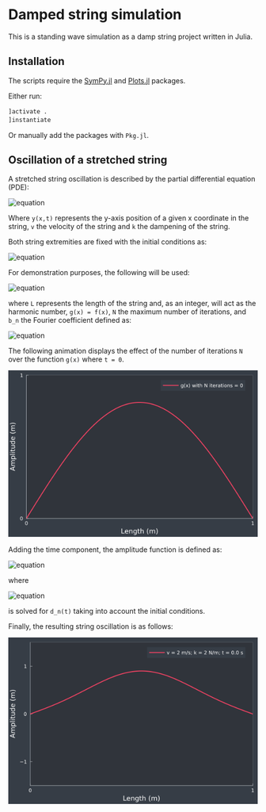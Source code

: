 # Damped string simulation

This is a standing wave simulation as a damp string project written in Julia.

## Installation

The scripts require the [SymPy.jl](https://github.com/JuliaPy/SymPy.jl) and [Plots.jl](https://github.com/JuliaLang/Pkg.jl) packages.

Either run:

```julia
]activate .
]instantiate
```

Or manually add the packages with `Pkg.jl`.

## Oscillation of a stretched string

A stretched string oscillation is described by the partial differential equation (PDE):

![equation](https://latex.codecogs.com/png.image?%5CLARGE%20%5Cdpi%7B100%7D%5Cbg%7Bwhite%7D%5Cfrac%7B%5Cpartial%5E2%20y(x,t)%7D%7B%5Cpartial%20t%5E2%7D%20=%20v%5E2%20%5Cfrac%7B%5Cpartial%5E2%20y(x,t)%7D%7B%5Cpartial%20x%5E2%7D%20-%20k%20%5Cfrac%7B%5Cpartial%20y(x,t)%7D%7B%5Cpartial%20t%7D)

Where `y(x,t)` represents the y-axis position of a given x coordinate in the string, `v` the velocity of the string and `k` the dampening of the string.

Both string extremities are fixed with the initial conditions as:

![equation](https://latex.codecogs.com/png.image?%5CLARGE%20%5Cdpi%7B100%7D%5Cbg%7Bwhite%7D%5Cbegin%7Bcases%7Dy(x,0)%20=%20f(x)%5C%5C%5Cfrac%7B%5Cpartial%20y(x,0)%7D%7B%5Cpartial%20t%7D%20=%20g(x)%5Cend%7Bcases%7D)

For demonstration purposes, the following will be used:

![equation](https://latex.codecogs.com/png.image?%5CLARGE%20%5Cdpi%7B100%7D%5Cbg%7Bwhite%7D%5Cbegin%7Bcases%7DL%20=%201~(m)%5C%5Cv%20=%202~(ms%5E%7B-1%7D)%5C%5Cg(x)%20=%20%5Csum_%7Bn%7D%5E%7BN%7D%20b_n%20%5Csin(%5Cfrac%7B(2n%20&plus;%201)x%5Cpi%7D%7BL%7D)%5Cend%7Bcases%7D)

where `L` represents the length of the string and, as an integer, will act as the harmonic number, `g(x) = f(x)`, `N` the maximum number of iterations, and `b_n` the Fourier coefficient defined as:

![equation](https://latex.codecogs.com/png.image?%5CLARGE%20%5Cdpi%7B100%7D%5Cbg%7Bwhite%7Db_n%20=%20%5Cfrac%7B8%7D%7B%5Cpi%5E2%7D%5Cfrac%7B(-1)%5En%7D%7B(2n%20&plus;%201)%5E2%7D)

The following animation displays the effect of the number of iterations `N` over the function `g(x)` where `t = 0`.

<img src="gifs/string_iterations.gif">

Adding the time component, the amplitude function is defined as:

![equation](https://latex.codecogs.com/png.image?%5CLARGE%20%5Cdpi%7B100%7D%5Cbg%7Bwhite%7DY_n(x,%20t)%20=%20g_n(x)%20d_n(t))

where

![equation](https://latex.codecogs.com/png.image?%5CLARGE%20%5Cdpi%7B100%7D%5Cbg%7Bwhite%7D%5Cfrac%7B%5Cpartial%5E2%20Y_n(x,t)%7D%7B%5Cpartial%20t%5E2%7D%20=%20v%5E2%20%5Cfrac%7B%5Cpartial%5E2%20Y_n(x,t)%7D%7B%5Cpartial%20x%5E2%7D%20-%20k%20%5Cfrac%7B%5Cpartial%20Y_n(x,t)%7D%7B%5Cpartial%20t%7D)

is solved for `d_n(t)` taking into account the initial conditions.

Finally, the resulting string oscillation is as follows:

<img src="gifs/string_animation.gif">
